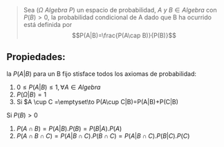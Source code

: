 > Sea ($\Omega \ Algebra \ P$) un espacio de probabilidad, $A \ y\ B\in Algebra$ con $P(B)>0$, la probabilidad condicional de A dado que B ha ocurrido está definida por $$P(A|B)=\frac{P(A\cap B)}{P(B)}$$

## Propiedades:
la $P(A|B)$ para un B fijo stisface todos los axiomas de probabilidad:
1. $0 \leq P(A|B) \leq 1, \forall A \in Algebra$
2. $P(\Omega|B)=1$
3. Si $A \cup C =\emptyset\to P(A\cup C|B)=P(A|B)+P(C|B)

Si $P(B)>0$
1. $P(A\cap B)= P(A|B).P(B)= P(B|A).P(A)$
2. $P(A\cap B \cap C) = P(A|B\cap C).P(B\cap C)= P(A|B\cap C).P(B|C).P(C)$

